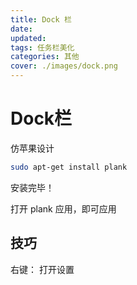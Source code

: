 ```yaml
---
title: Dock 栏
date: 
updated:
tags: 任务栏美化
categories: 其他
cover: ./images/dock.png
---
```

# Dock栏

仿苹果设计

```sh
sudo apt-get install plank
```

安装完毕！

打开 plank 应用，即可应用

## 技巧

右键： 打开设置

